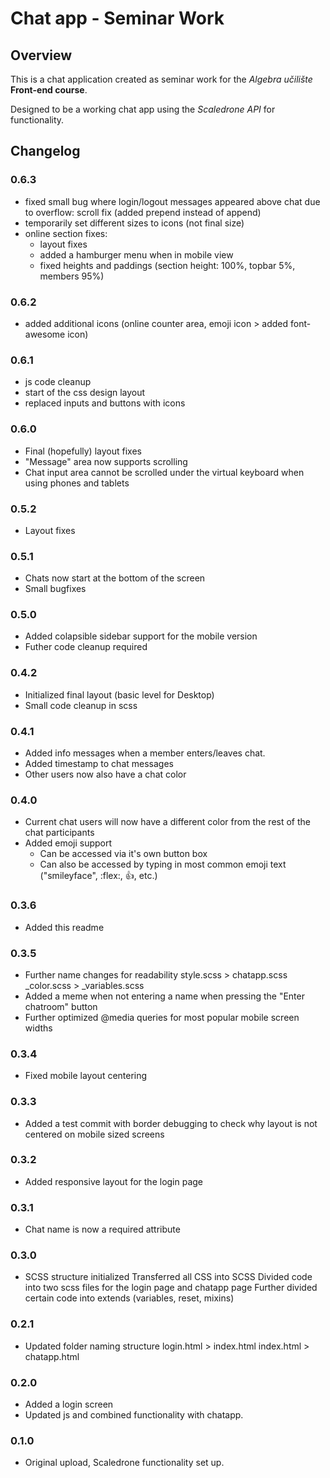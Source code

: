# Chat app - Seminar Work

## Overview

This is a chat application created as seminar work for the _Algebra učilište_ **Front-end course**.

Designed to be a working chat app using the _Scaledrone API_ for functionality.

## Changelog

### 0.6.3

- fixed small bug where login/logout messages appeared above chat due to overflow: scroll fix (added prepend instead of append)
- temporarily set different sizes to icons (not final size)
- online section fixes:
  - layout fixes
  - added a hamburger menu when in mobile view
  - fixed heights and paddings (section height: 100%, topbar 5%, members 95%)

### 0.6.2

- added additional icons (online counter area, emoji icon > added font-awesome icon)

### 0.6.1

- js code cleanup
- start of the css design layout
- replaced inputs and buttons with icons

### 0.6.0

- Final (hopefully) layout fixes
- "Message" area now supports scrolling
- Chat input area cannot be scrolled under the virtual keyboard when using phones and tablets

### 0.5.2

- Layout fixes

### 0.5.1

- Chats now start at the bottom of the screen
- Small bugfixes

### 0.5.0

- Added colapsible sidebar support for the mobile version
- Futher code cleanup required

### 0.4.2

- Initialized final layout (basic level for Desktop)
- Small code cleanup in scss

### 0.4.1

- Added info messages when a member enters/leaves chat.
- Added timestamp to chat messages
- Other users now also have a chat color

### 0.4.0

- Current chat users will now have a different color from the rest of the chat participants
- Added emoji support
  - Can be accessed via it's own button box
  - Can also be accessed by typing in most common emoji text ("smileyface", :flex:, :thumbsup:, etc.)

### 0.3.6

- Added this readme

### 0.3.5

- Further name changes for readability
  style.scss > chatapp.scss
  \_color.scss > \_variables.scss
- Added a meme when not entering a name when pressing the "Enter chatroom" button
- Further optimized @media queries for most popular mobile screen widths

### 0.3.4

- Fixed mobile layout centering

### 0.3.3

- Added a test commit with border debugging to check why layout is not centered on mobile sized screens

### 0.3.2

- Added responsive layout for the login page

### 0.3.1

- Chat name is now a required attribute

### 0.3.0

- SCSS structure initialized
  Transferred all CSS into SCSS
  Divided code into two scss files for the login page and chatapp page
  Further divided certain code into extends (variables, reset, mixins)

### 0.2.1

- Updated folder naming structure
  login.html > index.html
  index.html > chatapp.html

### 0.2.0

- Added a login screen
- Updated js and combined functionality with chatapp.

### 0.1.0

- Original upload, Scaledrone functionality set up.
